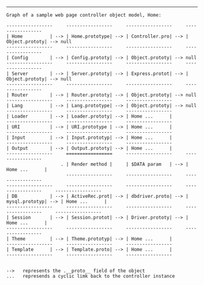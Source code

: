    ------------------------------------------------------------------------
 
    Graph of a sample web page controller object model, Home:
 
    -----------------     -----------------     -----------------     -----------------
    | Home          | --> | Home.prototype| --> | Controller.pro| --> | Object.prototy| --> null
    -----------------     -----------------     -----------------     -----------------
    | Config        | --> | Config.prototy| --> | Object.prototy| --> null
    -----------------     -----------------     -----------------     -----------------
    | Server        | --> | Server.prototy| --> | Express.protot| --> | Object.prototy| --> null
    -----------------     -----------------     -----------------     -----------------
    | Router        | --> | Router.prototy| --> | Object.prototy| --> null
    -----------------     -----------------     -----------------
    | Lang          | --> | Lang.prototype| --> | Object.prototy| --> null
    -----------------     -----------------     -----------------
    | Loader        | --> | Loader.prototy| --> | Home ...      |
    -----------------     -----------------     -----------------
    | URI           | --> | URI.prototype | --> | Home ...      |
    -----------------     -----------------     -----------------
    | Input         | --> | Input.prototyp| --> | Home ...      |
    -----------------     -----------------     -----------------
    | Output        | --> | Output.prototy| --> | Home ...      |
    -----------------     =================     -----------------     -----------------
                        . | Render method |     | $DATA param   | --> | Home ...      |
                          -----------------     -----------------     -----------------
    -----------------     -----------------     -----------------     -----------------     -----------------
    | DB            | --> | ActiveRec.prot| --> | dbdriver.proto| --> | mysql.prototyp| --> | Home ...      |
    -----------------     -----------------     -----------------     -----------------     -----------------
    | Session       | --> | Session.protot| --> | Driver.prototy| --> | Home ...      |
    -----------------     -----------------     -----------------     -----------------
    | Theme         | --> | Theme.prototyp| --> | Home ...      |
    -----------------     -----------------     -----------------
    | Template      | --> | Template.proto| --> | Home ...      |
    -----------------     -----------------     -----------------
 
 
    -->   represents the .__proto__ field of the object
    ...   represends a cyclic limk back to the controller instance
 
